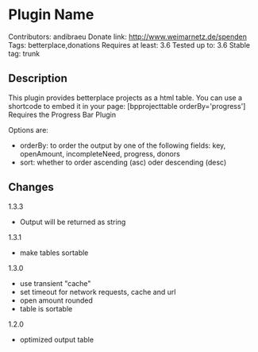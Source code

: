 Plugin Name
===========
Contributors: andibraeu
Donate link: http://www.weimarnetz.de/spenden
Tags: betterplace,donations 
Requires at least: 3.6
Tested up to: 3.6
Stable tag: trunk

Description
------------
This plugin provides betterplace projects as a html table. You can use a shortcode to embed it in your page: [bpprojecttable orderBy='progress']
Requires the Progress Bar Plugin

Options are:
* orderBy: to order the output by one of the following fields: key, openAmount, incompleteNeed, progress, donors
* sort: whether to order ascending (asc) oder descending (desc)

Changes
-------
1.3.3
* Output will be returned as string

1.3.1
* make tables sortable

1.3.0
* use transient "cache"
* set timeout for network requests, cache and url
* open amount rounded
* table is sortable

1.2.0
* optimized output table
